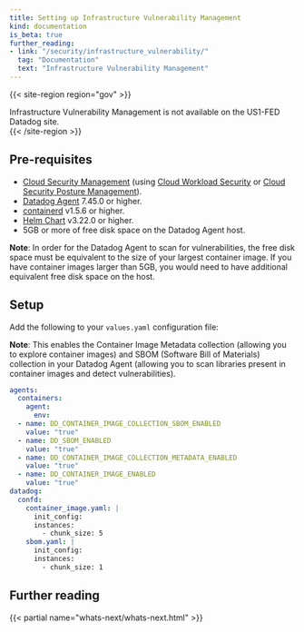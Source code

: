 ```yaml
---
title: Setting up Infrastructure Vulnerability Management 
kind: documentation
is_beta: true
further_reading:
- link: "/security/infrastructure_vulnerability/"
  tag: "Documentation"
  text: "Infrastructure Vulnerability Management"
---
```


{{< site-region region="gov" >}}
<div class="alert alert-warning">
Infrastructure Vulnerability Management is not available on the US1-FED Datadog site.
</div>
{{< /site-region >}}

## Pre-requisites

- [Cloud Security Management][1] (using [Cloud Workload Security][2] or [Cloud Security Posture Management][3]).
- [Datadog Agent][6] 7.45.0 or higher.
- [containerd][4] v1.5.6 or higher.
- [Helm Chart][5] v3.22.0 or higher.
- 5GB or more of free disk space on the Datadog Agent host. 

**Note**: In order for the Datadog Agent to scan for vulnerabilities, the free disk space must be equivalent to the size of your largest container image. If you have container images larger than 5GB, you would need to have additional equivalent free disk space on the host. 

## Setup

Add the following to your `values.yaml` configuration file:

**Note**: This enables the Container Image Metadata collection (allowing you to explore container images) and SBOM (Software Bill of Materials) collection in your Datadog Agent (allowing you to scan libraries present in container images and detect vulnerabilities).

```yaml
agents:
  containers:
    agent:
      env:
  - name: DD_CONTAINER_IMAGE_COLLECTION_SBOM_ENABLED
    value: "true"
  - name: DD_SBOM_ENABLED
    value: "true"
  - name: DD_CONTAINER_IMAGE_COLLECTION_METADATA_ENABLED
    value: "true"
  - name: DD_CONTAINER_IMAGE_ENABLED
    value: "true"
datadog:
  confd:
    container_image.yaml: |
      init_config:
      instances:
        - chunk_size: 5
    sbom.yaml: |
      init_config:
      instances:
        - chunk_size: 1
```


[1]: https://docs.datadoghq.com/security/cloud_security_management
[2]: https://docs.datadoghq.com/security/cloud_workload_security/
[3]: https://docs.datadoghq.com/security/cspm/
[4]: https://kubernetes.io/docs/tasks/administer-cluster/migrating-from-dockershim/find-out-runtime-you-use/
[5]: https://docs.datadoghq.com/containers/kubernetes/installation/?tab=helm
[5]: https://docs.datadoghq.com/agent/
[6]: https://docs.datadoghq.com/agent/

## Further reading

{{< partial name="whats-next/whats-next.html" >}}